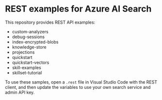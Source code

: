 # REST examples for Azure AI Search

This repository provides REST API examples:

+ custom-analyzers
+ debug-sessions
+ index-encrypted-blobs
+ knowledge-store
+ projections
+ quickstart
+ quickstart-vectors
+ skill-examples
+ skillset-tutorial

To use these samples, open a `.rest` file in Visual Studio Code with the REST client, and then update the  variables to use your own search service and admin API key.
